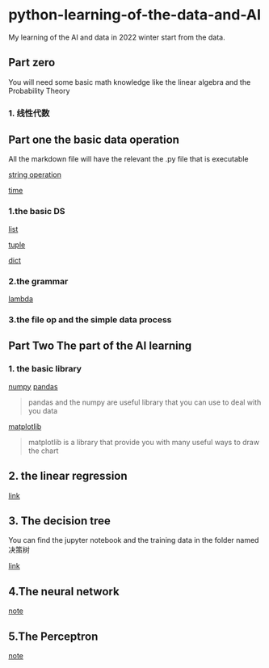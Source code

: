 # python-learning-of-the-data-and-AI

My learning of the AI and data in 2022 winter start from the data.
## Part zero
You will need some basic math knowledge like the linear algebra and the Probability Theory
### 1. 线性代数

## Part one the basic data operation

All the markdown file will have the relevant the .py file that is executable

[string operation](./basic/string_operation.md)

[time](./basic/time.md)

### 1.the basic DS

[list](./basic/List.md)

[tuple](./basic/tuple.md)

[dict](./basic/dict.md)

### 2.the grammar

[lambda](./basic/lamda.md)

### 3.the file op and the simple data process

## Part Two The part of the AI learning

### 1. the basic library

[numpy](AI/basic_lib/numpy_basic.md)
[pandas](AI/basic_lib/pandas_learn.md)
> pandas and the numpy are useful library that you can use to deal with you data

[matplotlib](AI/basic_lib/matpolib/simple_use.md)
> matplotlib is a library that provide you with many useful ways to draw the chart


## 2. the linear regression
[link](./AI/线性回归/linear_regression.md)


## 3. The decision tree
You can find the jupyter notebook and the training data in the folder named 决策树

[link](./AI/决策树/d_tree_use.md)

## 4.The neural network
[note](./AI/神经网络/note/NN.pdf)

## 5.The Perceptron
[note](./统计学习方法/2.ipynb)